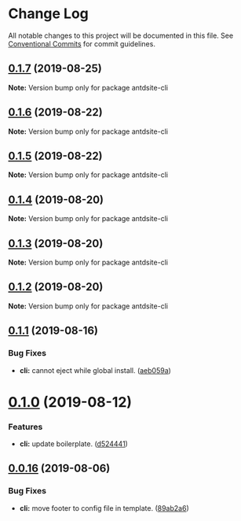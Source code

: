 # Change Log

All notable changes to this project will be documented in this file.
See [Conventional Commits](https://conventionalcommits.org) for commit guidelines.

## [0.1.7](https://github.com/YvesCoding/antdsite/compare/antdsite-cli@0.1.6...antdsite-cli@0.1.7) (2019-08-25)

**Note:** Version bump only for package antdsite-cli





## [0.1.6](https://github.com/YvesCoding/antdsite/compare/antdsite-cli@0.1.5...antdsite-cli@0.1.6) (2019-08-22)

**Note:** Version bump only for package antdsite-cli





## [0.1.5](https://github.com/YvesCoding/antdsite/compare/antdsite-cli@0.1.4...antdsite-cli@0.1.5) (2019-08-22)

**Note:** Version bump only for package antdsite-cli






## [0.1.4](https://github.com/YvesCoding/antdsite/compare/antdsite-cli@0.1.3...antdsite-cli@0.1.4) (2019-08-20)

**Note:** Version bump only for package antdsite-cli





## [0.1.3](https://github.com/YvesCoding/antdsite/compare/antdsite-cli@0.1.1...antdsite-cli@0.1.3) (2019-08-20)

**Note:** Version bump only for package antdsite-cli





## [0.1.2](https://github.com/YvesCoding/antdsite/compare/antdsite-cli@0.1.1...antdsite-cli@0.1.2) (2019-08-20)

**Note:** Version bump only for package antdsite-cli





## [0.1.1](https://github.com/YvesCoding/antdsite/compare/antdsite-cli@0.1.0...antdsite-cli@0.1.1) (2019-08-16)


### Bug Fixes

* **cli:** cannot eject while global install. ([aeb059a](https://github.com/YvesCoding/antdsite/commit/aeb059a))





# [0.1.0](https://github.com/YvesCoding/antdsite/compare/antdsite-cli@0.0.16...antdsite-cli@0.1.0) (2019-08-12)


### Features

* **cli:** update boilerplate. ([d524441](https://github.com/YvesCoding/antdsite/commit/d524441))





## [0.0.16](https://github.com/YvesCoding/antdsite/compare/antdsite-cli@0.0.15...antdsite-cli@0.0.16) (2019-08-06)


### Bug Fixes

* **cli:** move footer to config file in template. ([89ab2a6](https://github.com/YvesCoding/antdsite/commit/89ab2a6))
